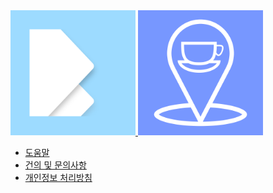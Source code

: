 <a href="./square.html">
<img src="./square.png" height="200px" />
</a>
<a href="./cafenow.html">
<img src="./CafeNow.png" height="200px" />
</a>

- [도움말](./help.md)
- [건의 및 문의사항](./feedback.md)
- [개인정보 처리방침](./policy.md)
